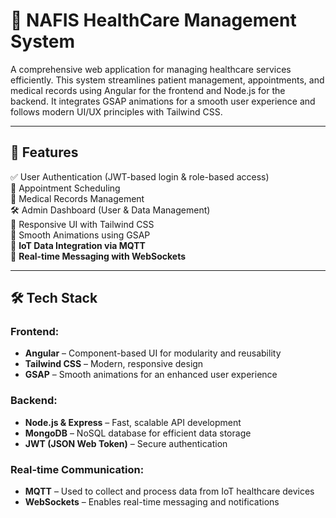 # 📜 NAFIS HealthCare Management System

A comprehensive web application for managing healthcare services efficiently. This system streamlines patient management, appointments, and medical records using Angular for the frontend and Node.js for the backend. It integrates GSAP animations for a smooth user experience and follows modern UI/UX principles with Tailwind CSS.

---

## 🚀 Features  

✅ User Authentication (JWT-based login & role-based access)  
📅 Appointment Scheduling  
🏥 Medical Records Management  
🛠️ Admin Dashboard (User & Data Management)  
📱 Responsive UI with Tailwind CSS  
🎨 Smooth Animations using GSAP  
📡 **IoT Data Integration via MQTT**  
🔔 **Real-time Messaging with WebSockets**  

---

## 🛠 Tech Stack  

### **Frontend:**  
- **Angular** – Component-based UI for modularity and reusability  
- **Tailwind CSS** – Modern, responsive design  
- **GSAP** – Smooth animations for an enhanced user experience  

### **Backend:**  
- **Node.js & Express** – Fast, scalable API development  
- **MongoDB** – NoSQL database for efficient data storage  
- **JWT (JSON Web Token)** – Secure authentication  

### **Real-time Communication:**  
- **MQTT** – Used to collect and process data from IoT healthcare devices  
- **WebSockets** – Enables real-time messaging and notifications 
